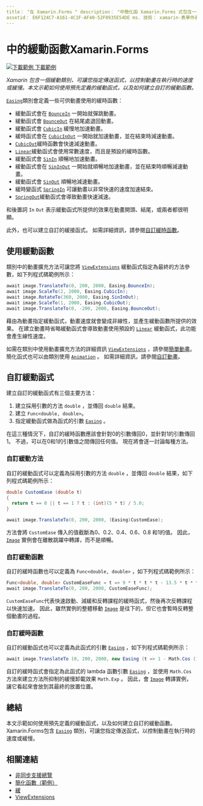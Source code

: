 ```yaml
---
title： "在 Xamarin.Forms " description： "中簡化函 Xamarin.Forms 式包含一個緩動類別，可讓您指定傳送函式，以控制動畫在執行時的速度或緩慢。 本文示範如何使用預先定義的緩動函式，以及如何建立自訂的緩動函數。」
assetid： E6F124C7-A161-4C1F-AF40-52F0935E54DE ms. 技術： xamarin-表單作者： davidbritch ms. author： dabritch ms. 日期：07/14/2016 否-loc： [ Xamarin.Forms ， Xamarin.Essentials ]
---
```


# <a name="easing-functions-in-xamarinforms"></a>中的緩動函數Xamarin.Forms

[![下載範例 ](~/media/shared/download.png) 下載範例](https://docs.microsoft.com/samples/xamarin/xamarin-forms-samples/userinterface-animation-easing)

_Xamarin 包含一個緩動類別，可讓您指定傳送函式，以控制動畫在執行時的速度或緩慢。本文示範如何使用預先定義的緩動函式，以及如何建立自訂的緩動函數。_

[`Easing`](xref:Xamarin.Forms.Easing)類別會定義一些可供動畫使用的緩時函數：

- 緩動函式會在 [`BounceIn`](xref:Xamarin.Forms.Easing.BounceIn) 一開始就彈跳動畫。
- 緩動函式會 [`BounceOut`](xref:Xamarin.Forms.Easing.BounceOut) 在結尾處退回動畫。
- 緩動函式會 [`CubicIn`](xref:Xamarin.Forms.Easing.CubicIn) 緩慢地加速動畫。
- 緩時函式會在 [`CubicInOut`](xref:Xamarin.Forms.Easing.CubicInOut) 一開始就加速動畫，並在結束時減速動畫。
- [`CubicOut`](xref:Xamarin.Forms.Easing.CubicOut)緩時函數會快速減速動畫。
- [`Linear`](xref:Xamarin.Forms.Easing.Linear)緩動函式會使用常數速度，而且是預設的緩時函數。
- 緩動函式會 [`SinIn`](xref:Xamarin.Forms.Easing.SinIn) 順暢地加速動畫。
- 緩動函式會在 [`SinInOut`](xref:Xamarin.Forms.Easing.SinInOut) 一開始就順暢地加速動畫，並在結束時順暢減速動畫。
- 緩動函式會 [`SinOut`](xref:Xamarin.Forms.Easing.SinOut) 順暢地減速動畫。
- 緩時變函式 [`SpringIn`](xref:Xamarin.Forms.Easing.SpringIn) 可讓動畫以非常快速的速度加速結束。
- [`SpringOut`](xref:Xamarin.Forms.Easing.SpringOut)緩動函式會導致動畫快速減速。

和後置詞 `In` `Out` 表示緩動函式所提供的效果在動畫開頭、結尾，或兩者都很明顯。

此外，也可以建立自訂的緩接函式。 如需詳細資訊，請參閱[自訂緩時函數](#custom-easing-functions)。

## <a name="consuming-an-easing-function"></a>使用緩動函數

類別中的動畫擴充方法可讓您將 [`ViewExtensions`](xref:Xamarin.Forms.ViewExtensions) 緩動函式指定為最終的方法參數，如下列程式碼範例所示：

```csharp
await image.TranslateTo(0, 200, 2000, Easing.BounceIn);
await image.ScaleTo(2, 2000, Easing.CubicIn);
await image.RotateTo(360, 2000, Easing.SinInOut);
await image.ScaleTo(1, 2000, Easing.CubicOut);
await image.TranslateTo(0, -200, 2000, Easing.BounceOut);
```

藉由為動畫指定緩動函式，動畫速度就會變成非線性，並產生緩動函數所提供的效果。 在建立動畫時省略緩動函式會導致動畫使用預設的 [`Linear`](xref:Xamarin.Forms.Easing.Linear) 緩動函式，此功能會產生線性速度。

如需在類別中使用動畫擴充方法的詳細資訊 [`ViewExtensions`](xref:Xamarin.Forms.ViewExtensions) ，請參閱[簡單動畫](~/xamarin-forms/user-interface/animation/simple.md)。 簡化函式也可以由類別使用 [`Animation`](xref:Xamarin.Forms.Animation) 。 如需詳細資訊，請參閱[自訂動畫](~/xamarin-forms/user-interface/animation/custom.md)。

## <a name="custom-easing-functions"></a>自訂緩動函式

建立自訂的緩動函式有三個主要方法：

1. 建立採用引數的方法 `double` ，並傳回 `double` 結果。
1. 建立 `Func<double, double>`。
1. 指定緩動函式做為函式的引數 [`Easing`](xref:Xamarin.Forms.Easing) 。

在這三種情況下，自訂的緩時函數應該會針對0的引數傳回0，並針對1的引數傳回1。 不過，可以在0和1的引數值之間傳回任何值。 現在將會逐一討論每種方法。

### <a name="custom-easing-method"></a>自訂緩動方法

自訂的緩動函式可以定義為採用引數的方法 `double` ，並傳回 `double` 結果，如下列程式碼範例所示：

```csharp
double CustomEase (double t)
{
  return t == 0 || t == 1 ? t : (int)(5 * t) / 5.0;
}

await image.TranslateTo(0, 200, 2000, (Easing)CustomEase);
```

方法會將 `CustomEase` 傳入的值截斷為0、0.2、0.4、0.6、0.8 和1的值。 因此， [`Image`](xref:Xamarin.Forms.Image) 實例會在離散跳躍中轉譯，而不是順暢。

### <a name="custom-easing-func"></a>自訂緩動函數

自訂的緩時函數也可以定義為 `Func<double, double>` ，如下列程式碼範例所示：

```csharp
Func<double, double> CustomEaseFunc = t => 9 * t * t * t - 13.5 * t * t + 5.5 * t;
await image.TranslateTo(0, 200, 2000, CustomEaseFunc);
```

`CustomEaseFunc`代表快速啟動、減緩和反轉課程的緩時函式，然後再次反轉課程以快速加速。 因此，雖然實例的整體移動 [`Image`](xref:Xamarin.Forms.Image) 是往下的，但它也會暫時反轉整個動畫的過程。

### <a name="custom-easing-constructor"></a>自訂緩時函數

自訂的緩動函式也可以定義為此函式的引數 [`Easing`](xref:Xamarin.Forms.Easing) ，如下列程式碼範例所示：

```csharp
await image.TranslateTo (0, 200, 2000, new Easing (t => 1 - Math.Cos (10 * Math.PI * t) * Math.Exp (-5 * t)));
```

自訂的緩時函式會指定為此函式的 lambda 函數引數 [`Easing`](xref:Xamarin.Forms.Easing) ，並使用 `Math.Cos` 方法來建立方法所抑制的緩慢卸載效果 `Math.Exp` 。 因此，會 [`Image`](xref:Xamarin.Forms.Image) 轉譯實例，讓它看起來會放到其最終的放置位置。

## <a name="summary"></a>總結

本文示範如何使用預先定義的緩動函式，以及如何建立自訂的緩動函數。 Xamarin.Forms包含 [`Easing`](xref:Xamarin.Forms.Easing) 類別，可讓您指定傳送函式，以控制動畫在執行時的速度或緩慢。

## <a name="related-links"></a>相關連結

- [非同步支援總覽](~/cross-platform/platform/async.md)
- [簡化函數（範例）](https://docs.microsoft.com/samples/xamarin/xamarin-forms-samples/userinterface-animation-easing)
- [緩](xref:Xamarin.Forms.Easing)
- [ViewExtensions](xref:Xamarin.Forms.ViewExtensions)
